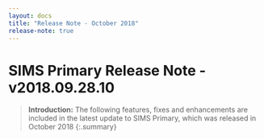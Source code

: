 ```yaml
---
layout: docs
title: "Release Note - October 2018"
release-note: true
---
```


# SIMS Primary Release Note - v2018.09.28.10

> **Introduction:** The following features, fixes and enhancements are included in the latest update to SIMS Primary, which was released in October 2018
{:.summary}
